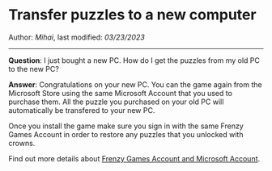 # Transfer puzzles to a new computer

Author: *Mihai*, last modified: _03/23/2023_

---

**Question**: I just bought a new PC. How do I get the puzzles from my old PC to the new PC?

**Answer**: Congratulations on your new PC. You can the game again from the Microsoft Store using the same Microsoft Account that you used to purchase them. All the puzzle you purchased on your old PC will automatically be transfered to your new PC.

Once you install the game make sure you sign in with the same Frenzy Games Account in order to restore any puzzles that you unlocked with crowns.

Find out more details about [Frenzy Games Account and Microsoft Account](frenzy-games-account-microsoft-account.md). 